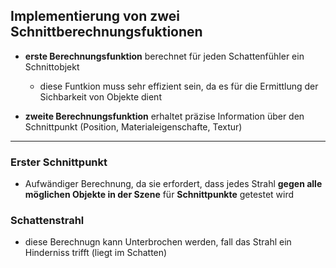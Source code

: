 ## Implementierung von zwei Schnittberechnungsfuktionen
- **erste Berechnungsfunktion** berechnet für jeden Schattenfühler ein Schnittobjekt
	- diese Funtkion muss sehr effizient sein, da es für die Ermittlung der Sichbarkeit von Objekte dient
	
- **zweite Berechnungsfunktion** erhaltet präzise Information über den Schnittpunkt (Position, Materialeigenschafte, Textur)


---

### Erster Schnittpunkt 
- Aufwändiger Berechnung, da sie erfordert, dass jedes Strahl **gegen alle möglichen Objekte in der Szene** für **Schnittpunkte** getestet wird

### Schattenstrahl 
- diese Berechnugn kann Unterbrochen werden, fall das Strahl ein Hinderniss trifft (liegt im Schatten)
